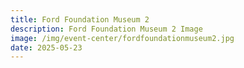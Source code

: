 ```yaml
---
title: Ford Foundation Museum 2
description: Ford Foundation Museum 2 Image
image: /img/event-center/fordfoundationmuseum2.jpg
date: 2025-05-23
---
```


